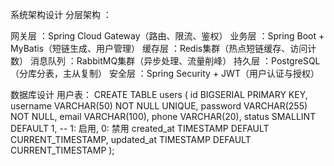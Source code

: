 系统架构设计
分层架构 ：

网关层 ：Spring Cloud Gateway（路由、限流、鉴权）
业务层 ：Spring Boot + MyBatis（短链生成、用户管理）
缓存层 ：Redis集群（热点短链缓存、访问计数）
消息队列 ：RabbitMQ集群（异步处理、流量削峰）
持久层 ：PostgreSQL（分库分表，主从复制）
安全层 ：Spring Security + JWT（用户认证与授权）



数据库设计
用户表：
CREATE TABLE users (
id BIGSERIAL PRIMARY KEY,
username VARCHAR(50) NOT NULL UNIQUE,
password VARCHAR(255) NOT NULL,
email VARCHAR(100),
phone VARCHAR(20),
status SMALLINT DEFAULT 1, -- 1: 启用, 0: 禁用
created_at TIMESTAMP DEFAULT CURRENT_TIMESTAMP,
updated_at TIMESTAMP DEFAULT CURRENT_TIMESTAMP
);
